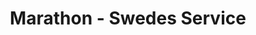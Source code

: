 ---
title: "Marathon - Swedes Service"
url: /river-falls/marathon-swedes-service/
shop: car repair
---